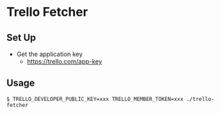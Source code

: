 # Trello Fetcher

## Set Up

- Get the application key
    - https://trello.com/app-key

## Usage

```
$ TRELLO_DEVELOPER_PUBLIC_KEY=xxx TRELLO_MEMBER_TOKEN=xxx ./trello-fetcher
```

